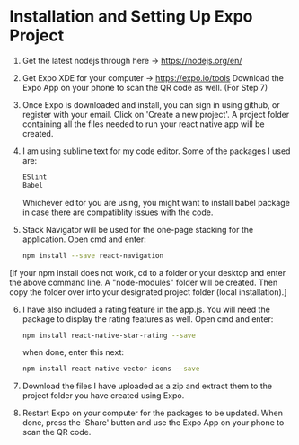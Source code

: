 # Installation and Setting Up Expo Project

1. Get the latest nodejs through here -> https://nodejs.org/en/

2. Get Expo XDE for your computer -> https://expo.io/tools
   Download the Expo App on your phone to scan the QR code as well. (For Step 7)

3. Once Expo is downloaded and install, you can sign in using github, or register with your email. 
   Click on 'Create a new project'. A project folder containing all the files needed to run your react native app will be created. 

4. I am using sublime text for my code editor. Some of the packages I used are:
   ```sh
   ESlint
   Babel
   ```
   Whichever editor you are using, you might want to install babel package in case there are compatiblity issues with the code.

5. Stack Navigator will be used for the one-page stacking for the application.
   Open cmd and enter:
   ```sh
   npm install --save react-navigation
   ```
[If your npm install does not work, cd to a folder or your desktop and enter the above command line. A "node-modules" folder will be created. Then copy the folder over into your designated project folder (local installation).]

6. I have also included a rating feature in the app.js. You will need the package to display the rating features as well.
   Open cmd and enter:
   ```sh
   npm install react-native-star-rating --save
   ```
   when done, enter this next:
   ```sh
   npm install react-native-vector-icons --save
   ```
7. Download the files I have uploaded as a zip and extract them to the project folder you have created using Expo.

8. Restart Expo on your computer for the packages to be updated. When done, press the 'Share' button and use the Expo App on your phone to scan the QR code. 
